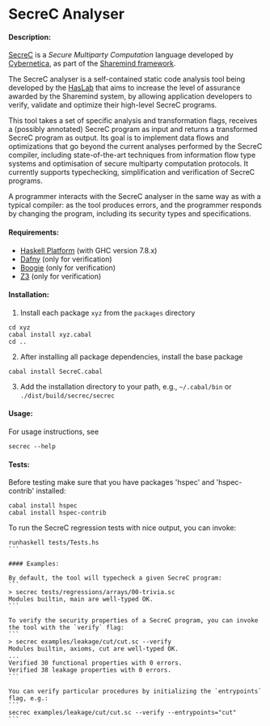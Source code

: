 # SecreC Analyser

#### Description:
[SecreC](https://github.com/sharemind-sdk/secrec) is a _Secure Multiparty Computation_ language developed by [Cybernetica](https://cyber.ee/en/), as part of the [Sharemind framework](https://github.com/sharemind-sdk).

The SecreC analyser is a self-contained static code analysis tool being developed by the [HasLab](http://haslab.uminho.pt/) that aims to increase the level of assurance awarded by the Sharemind system, by allowing application developers to verify, validate and optimize their high-level SecreC programs.

This tool takes a set of specific analysis and transformation flags, receives a (possibly annotated) SecreC program as input and returns a transformed SecreC program as output. Its goal is to implement data flows and optimizations that go beyond the current analyses performed by the SecreC compiler, including state-of-the-art techniques from information flow type systems and optimisation of secure multiparty computation protocols. It currently supports typechecking, simplification and verification of SecreC programs.

A programmer interacts with the SecreC analyser in the same way as with a typical compiler: as the tool produces errors, and the programmer responds by changing the program, including its security types and specifications.

#### Requirements:
* [Haskell Platform](https://www.haskell.org/platform/) (with GHC version 7.8.x)
* [Dafny](https://dafny.codeplex.com/) (only for verification)
* [Boogie](https://boogie.codeplex.com/) (only for verification)
* [Z3](https://z3.codeplex.com/) (only for verification)

#### Installation:
1. Install each package `xyz` from the `packages` directory
```
cd xyz
cabal install xyz.cabal
cd ..
```
2. After installing all package dependencies, install the base package
```
cabal install SecreC.cabal
```
3. Add the installation directory to your path, e.g., `~/.cabal/bin` or `./dist/build/secrec/secrec`

#### Usage:
For usage instructions, see
```
secrec --help
```

#### Tests:
Before testing make sure that you have packages 'hspec' and 'hspec-contrib' installed:
```
cabal install hspec
cabal install hspec-contrib
```

To run the SecreC regression tests with nice output, you can invoke:
````
runhaskell tests/Tests.hs
```

#### Examples:

By default, the tool will typecheck a given SecreC program:
```
> secrec tests/regressions/arrays/00-trivia.sc
Modules builtin, main are well-typed OK.
```

To verify the security properties of a SecreC program, you can invoke the tool with the `verify` flag:
```
> secrec examples/leakage/cut/cut.sc --verify
Modules builtin, axioms, cut are well-typed OK.
...
Verified 30 functional properties with 0 errors.
Verified 38 leakage properties with 0 errors.
```

You can verify particular procedures by initializing the `entrypoints` flag, e.g.:
```
secrec examples/leakage/cut/cut.sc --verify --entrypoints="cut"
```

